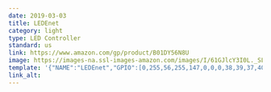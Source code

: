 ```yaml
---
date: 2019-03-03
title: LEDEnet
category: light
type: LED Controller
standard: us
link: https://www.amazon.com/gp/product/B01DY56N8U
image: https://images-na.ssl-images-amazon.com/images/I/61GJlcY3I0L._SL1000_.jpg
template: '{"NAME":"LEDEnet","GPIO":[0,255,56,255,147,0,0,0,38,39,37,40,0],"FLAG":0,"BASE":34}' 
link_alt: 
---
```









